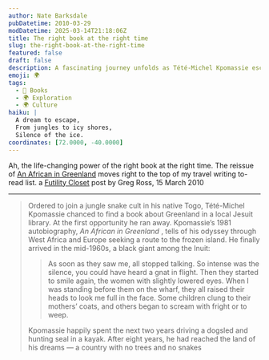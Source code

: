 ```yaml
---
author: Nate Barksdale
pubDatetime: 2010-03-29
modDatetime: 2025-03-14T21:18:06Z
title: The right book at the right time
slug: the-right-book-at-the-right-time
featured: false
draft: false
description: A fascinating journey unfolds as Tété-Michel Kpomassie escapes a jungle snake cult in Togo and embarks on his dream to experience the icy landscapes of Greenland.
emoji: 🌍
tags:
  - 📖 Books
  - 🌍 Exploration
  - 🌍 Culture
haiku: |
  A dream to escape,  
  From jungles to icy shores,  
  Silence of the ice.
coordinates: [72.0000, -40.0000]
---
```


Ah, the life-changing power of the right book at the right time. The reissue of [An African in Greenland](https://www.google.com/search?q=%22An%20African%20in%20Greenland%22%20amazon.com) moves right to the top of my travel writing to-read list. a [Futility Closet](<http://www.futilitycloset.com/2010/03/15/northern-exposure/?utm_source=feedburner&utm_medium=feed&utm_campaign=Feed:+FutilityCloset+(Futility+Closet)&utm_content=Google+Reader>) post by Greg Ross, 15 March 2010

---

> Ordered to join a jungle snake cult in his native Togo, Tété-Michel Kpomassie chanced to find a book about Greenland in a local Jesuit library. At the first opportunity he ran away. Kpomassie’s 1981 autobiography, _An African in Greenland_ , tells of his odyssey through West Africa and Europe seeking a route to the frozen island. He finally arrived in the mid-1960s, a black giant among the Inuit:
>
> > As soon as they saw me, all stopped talking. So intense was the silence, you could have heard a gnat in flight. Then they started to smile again, the women with slightly lowered eyes. When I was standing before them on the wharf, they all raised their heads to look me full in the face. Some children clung to their mothers’ coats, and others began to scream with fright or to weep.
>
> Kpomassie happily spent the next two years driving a dogsled and hunting seal in a kayak. After eight years, he had reached the land of his dreams — a country with no trees and no snakes
